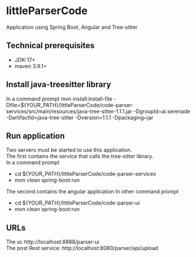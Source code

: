 # littleParserCode
Application using Spring Boot, Angular and Tree-sitter

## Technical prerequisites
* JDK-17+
* maven 3.9.1+

## Install java-treesitter library
In a command prompt
mvn install:install-file -Dfile=${YOUR_PATH}/littleParserCode/code-parser-services/src/main/resources/java-tree-sitter-1.1.1.jar -DgroupId=ai.serenade -DartifactId=java-tree-sitter -Dversion=1.1.1 -Dpackaging=jar

## Run application
Two servers must be started to use this application.  
The first contains the service that calls the tree-sitter library.  
In a command prompt
* cd ${YOUR_PATH}/littleParserCode/code-parser-services
* mvn clean spring-boot:run

The second contains the angular application
In other command prompt
* cd ${YOUR_PATH}/littleParserCode/code-parser-ui
* mvn clean spring-boot:run

## URLs
The ui: http://localhost:8888/parser-ui  
The post Rest service: http://localhost:8080/parser/api/upload


